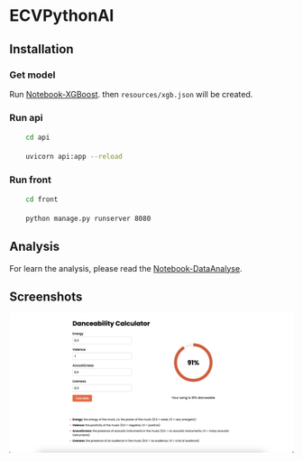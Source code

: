 # ECVPythonAI

## Installation
### Get model
Run [Notebook-XGBoost](notebooks/Notebook-XGBoost.ipynb). then `resources/xgb.json` will be created.

### Run api
```bash
    cd api

    uvicorn api:app --reload
```

### Run front
```bash
    cd front

    python manage.py runserver 8080
```

## Analysis
For learn the analysis, please read the [Notebook-DataAnalyse](notebooks/Notebook-DataAnalyse.ipynb).

## Screenshots
![Screenshot](docs/screenshot.png)
